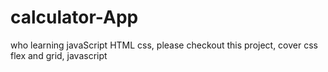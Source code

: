 # calculator-App
who learning javaScript HTML css, please checkout this project, cover css flex and grid, javascript
